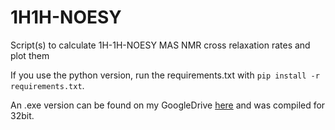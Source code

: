 # 1H1H-NOESY
Script(s) to calculate 1H-1H-NOESY MAS NMR cross relaxation rates and plot them

If you use the python version, run the requirements.txt with ```pip install -r requirements.txt```.

An .exe version can be found on my GoogleDrive [here](https://drive.google.com/file/d/18Cr7hPeG7Gx46BN2Uoz7a0ObPgBQmqQO/view?usp=sharing) and was compiled for 32bit.
